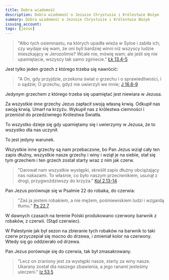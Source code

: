 ```yaml
---
title: Dobra wiadomość
description: Dobra wiadomość o Jezusie Chrystusie i Królestwie Bożym
summary: Dobra wiadomość o Jezusie Chrystusie i Królestwie Bożym
issuing_account: 
tags: [jezus]
---
```


> "Albo tych osiemnastu, na których upadła wieża w Syloe i zabiła ich; czy wydaje się wam, że oni byli bardziej winni niż wszyscy ludzie mieszkający w Jerozolimie? 
> Wcale nie, mówię wam; ale jeśli się nie upamiętacie, wszyscy tak samo zginiecie." <a href="http://biblia-online.pl/Biblia/PrzekladTorunski/Ewangelia-Lukasza/13/4-5" target="_blank">Łk 13,4-5</a>

Jest tylko jeden grzech z którego trzeba się nawrócić:

> "A On, gdy przyjdzie, przekona świat o grzechu i o sprawiedliwości, i o sądzie;
> O grzechu, gdyż nie uwierzyli we mnie; <a href="http://biblia-online.pl/Biblia/Warszawska/Ewangelia-Jana/16/8-9" target="_blank">J 16,8-9</a>

Jedynym grzechem z którego trzeba się upamiętać jest niewiara w Jezusa.

Za wszystkie inne grzechy Jezus zapłacił swoją własną krwią. Odkupił nas swoją krwią. Umarł na krzyżu. Wykupił nas z królestwa ciemności i przeniósł do przedziwnego Królestwa Światła.

To wszystko dzieje się gdy upamiętamy się i uwierzymy w Jezusa, że to wszystko dla nas uczynił. 

To jest jedyny warunek. 

Wszystkie inne grzechy są nam przebaczone, bo Pan Jezus wziął cały ten zapis dłużny, wszystkie nasze grzechy i winy i wziął je na siebie, stał się tym grzechem i ten grzech został starty wraz z nim jak czerw. 

> "Darował nam wszystkie występki,
> skreślił zapis dłużny obciążający nas nakazami. To właśnie, co było naszym przeciwnikiem, usunął z drogi, przygwoździwszy do krzyża." <a href="http://biblia-online.pl/Biblia/Tysiaclecia/List-do-Kolosan/2/13-14" target="_blank">Kol 2,13-14</a>

Pan Jezus porównuje się w Psalmie 22 do robaka, do czerwia: 

> "Zaś ja jestem robakiem, a nie mężem, pośmiewiskiem ludzi i wzgardą tłumu." <a href="http://biblia-online.pl/Biblia/NowaBibliaGdanska/Ksiega-Psalmow/22/7" target="_blank">Ps 22,7</a>

W dawnych czasach na terenie Polski produkowano czerwony barwnik z robaków, z czerwii. (Stąd czerwiec).

W Palestynie jak był sezon na zbieranie tych robaków na barwnik to taki czerw przyczepiał się mocno do drzewa, i zmieniał kolor na czerwony. Wtedy się go oddzierało od drzewa. 

Pan Jezus porównuje się do czerwia, tak był zmasakrowany. 

> "Lecz on zraniony jest za występki nasze, starty za winy nasze. Ukarany został dla naszego zbawienia, a jego ranami jesteśmy uleczeni." <a href="http://biblia-online.pl/Biblia/Warszawska/Ksiega-Izajasza/53/5" target="_blank">Iz 53,5</a>

